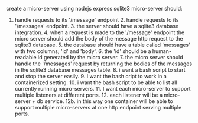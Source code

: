 create a micro-server using nodejs express sqlite3
micro-server should:

1. handle requests to its '/message' endpoint 2. handle requests to its '/messages' endpoint. 3. the server should have a sqlite3 database integration. 4. when a request is made to the '/message' endpoint the micro server should add the body of the message http request to the sqlite3 database. 5. the database should have a table called 'messages' with two columns; 'id' and 'body'. 6. the 'id' should be a human-readable id generated by the micro server. 7. the micro server should handle the '/messages' request by returning the bodies of the messages in the sqlite3 database messages table. 8. i want a bash script to start and stop the server easily. 9. I want the bash cript to work in a containerized setting. 10. i want the bash script to be able to list all currently running micro-servers. 11. I want each micro-server to support multiple listeners at different ports. 12. each listener will be a micro-server + db service. 12b. in this way one container will be able to support multiple micro-servers at one http endpoint serving multiple ports.
